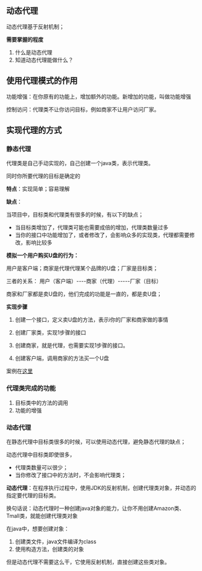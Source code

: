 ## 动态代理

动态代理基于反射机制；

**需要掌握的程度**

1. 什么是动态代理
2. 知道动态代理能做什么？

## 使用代理模式的作用

功能增强：在你原有的功能上，增加额外的功能。新增加的功能，叫做功能增强

控制访问：代理类不让你访问目标，例如商家不让用户访问厂家。

## 实现代理的方式

### 静态代理

代理类是自己手动实现的，自己创建一个java类，表示代理类。

同时你所要代理的目标是确定的

**特点**：实现简单；容易理解

**缺点**：

当项目中，目标类和代理类有很多的时候，有以下的缺点；

- 当目标类增加了，代理类可能也需要成倍的增加，代理类数量过多
- 当你的接口中功能增加了，或者修改了，会影响众多的实现类，代理都需要修改，影响比较多

**模拟一个用户购买U盘的行为：**

用户是客户端；商家是代理代理某个品牌的U盘；厂家是目标类；

三者的关系： 用户（客户端）----商家（代理）-----厂家（目标）

商家和厂家都是卖U盘的，他们完成的功能是一直的，都是卖U盘；

**实现步骤**

1. 创建一个接口，定义卖U盘的方法，表示i你的厂家和商家做的事情

2. 创建厂家类，实现1步骤的接口
3. 创建商家，就是代理，也需要实现1步骤的接口。
4. 创建客户端，调用商家的方法买一个U盘

案例在[这里]()

### 代理类完成的功能

1. 目标类中的方法的调用
2. 功能的增强

### 动态代理

在静态代理中目标类很多的时候，可以使用动态代理，避免静态代理的缺点；

动态代理中目标类即使很多，

- 代理类数量可以很少；
- 当你修改了接口中的方法时，不会影响代理类；

**动态代理**：在程序执行过程中，使用JDK的反射机制，创建代理类对象，并动态的指定要代理的目标类。

换句话说：动态代理时一种创建java对象的能力，让你不用创建Amazon类、Tmall类，就能创建代理类对象

在java中，想要创建对象：

1. 创建类文件，java文件编译为class
2. 使用构造方法，创建类的对象

但是动态代理不需要这么干，它使用反射机制，直接创建这些类对象。

